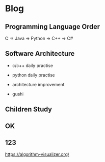 # Blog

## Programming Language Order

C => Java => Python => C++ => C#

## Software Architecture


- c/c++ daily practise

- python daily practise

- architecture improvement

- gushi

## Children Study


## OK


## 123


https://algorithm-visualizer.org/
